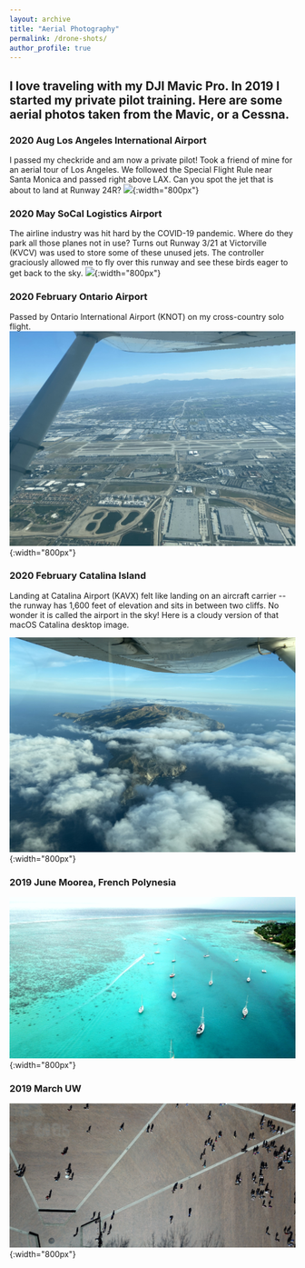 ```yaml
---
layout: archive
title: "Aerial Photography"
permalink: /drone-shots/
author_profile: true
---
```


## I love traveling with my DJI Mavic Pro. In 2019 I started my private pilot training. Here are some aerial photos taken from the Mavic, or a Cessna.

### 2020 Aug Los Angeles International Airport
I passed my checkride and am now a private pilot! Took a friend of mine for an aerial tour of Los Angeles. We followed the Special Flight Rule near Santa Monica and passed right above LAX. Can you spot the jet that is about to land at Runway 24R?
![](/images/200810LAX.png){:width="800px"}

### 2020 May SoCal Logistics Airport
The airline industry was hit hard by the COVID-19 pandemic. Where do they park all those planes not in use? Turns out Runway 3/21 at Victorville (KVCV) was used to store some of these unused jets. The controller graciously allowed me to fly over this runway and see these birds eager to get back to the sky. 
![](/images/KVCV.png){:width="800px"}

### 2020 February Ontario Airport
Passed by Ontario International Airport (KNOT) on my cross-country solo flight. 
![](/images/IMG_2562.JPG){:width="800px"}

### 2020 February Catalina Island
Landing at Catalina Airport (KAVX) felt like landing on an aircraft carrier -- the runway has 1,600 feet of elevation and sits in between two cliffs. No wonder it is called the airport in the sky! Here is a cloudy version of that macOS Catalina desktop image.


![](/images/IMG_2411.JPG){:width="800px"}

<!-- ### 2019 December Stockholm, Sweden
<iframe src="http://www.skypixel.com/photos/play/191213-stockholm?buttons=on" style="border:0px #ffffff none;" name="myiFrame" scrolling="no" frameborder="1" marginwidth="0px" height="800px" width="800px" allowfullscreen></iframe>  -->

### 2019 June Moorea, French Polynesia
![](/images/IMG_0548.JPG){:width="800px"}

<!-- ### 2019 March UW Cherry Blossom
<iframe src="https://www.skypixel.com/photos/play/e4cb5e90-1e36-4dae-a902-9bf22fb9e337?buttons=on" style="border:0px #ffffff none;" name="myiFrame" scrolling="no" frameborder="1" marginwidth="0px" height="800px" width="800px" allowfullscreen></iframe> -->

### 2019 March UW
![](/images/20193uw.png){:width="800px"}

<!-- ### 2018 May Alaska
<iframe src="https://www.skypixel.com/photos/play/1c98d4fd-b66c-4984-afa4-7352df4d53fe?buttons=on" style="border:0px #ffffff none;" name="myiFrame" scrolling="no" frameborder="1" marginwidth="0px" height="800px" width="800px" allowfullscreen></iframe> -->

<!-- ### 2017 December Seattle Snow
<iframe src="https://www.skypixel.com/photos/play/ad5da5c3-b951-4a27-8914-d3174ea7b96e?buttons=on" style="border:0px #ffffff none;" name="myiFrame" scrolling="no" frameborder="1" marginwidth="0px" height="800px" width="800px" allowfullscreen></iframe> -->
